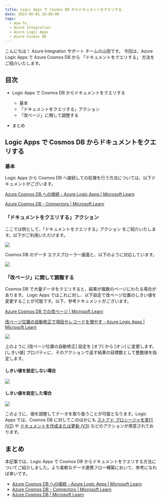 ```yaml
---
title: Logic Apps で Cosmos DB からドキュメントをクエリする
date: 2023-06-01 16:00:00
tags:
  - How-To
  - Azure Integration
  - Azure Logic Apps 
  - Azure Cosmos DB
---
```


こんにちは！ Azure Integration サポート チームの山田です。
今回は、Azure Logic Apps で Azure Cosmos DB から 「ドキュメントをクエリする」 方法をご紹介いたします。

<!-- more -->

## 目次
- Logic Apps で Cosmos DB からドキュメントをクエリする
    - 基本
    - 「ドキュメントをクエリする」アクション
    - 「改ページ」に関して調整する

- まとめ

## Logic Apps で Cosmos DB からドキュメントをクエリする

### 基本

Logic Apps から Cosmos DB へ接続しての処理を行う方法については、以下ドキュメントがございます。

[Azure Cosmos DB への接続 - Azure Logic Apps | Microsoft Learn](https://learn.microsoft.com/ja-jp/azure/connectors/connectors-create-api-cosmos-db?tabs=consumption)

[Azure Cosmos DB - Connectors | Microsoft Learn](https://learn.microsoft.com/ja-jp/connectors/documentdb/)



### 「ドキュメントをクエリする」アクション

ここでは例として、「ドキュメントをクエリする」アクション をご紹介いたします。以下がご利用いただけます。

![](./LogicApps-CosmosDB/LogicApps-CosmosDB_0.png)

Cosmos DB のデータ エクスプローラー画面と、以下のように対応しています。

![](./LogicApps-CosmosDB/LogicApps-CosmosDB_1.png)

### 「改ページ」に関して調整する

Cosmos DB で大量データをクエリすると、結果が複数のページにわたる場合があります。 Logic Apps ではこれに対し、以下設定で改ページ位置のしきい値を変更することが可能です。以下、参考ドキュメントがございます。

[Azure Cosmos DB での改ページ | Microsoft Learn](https://learn.microsoft.com/ja-jp/azure/cosmos-db/nosql/query/pagination)


[改ページ位置の自動修正で項目やレコードを増やす - Azure Logic Apps | Microsoft Learn](https://learn.microsoft.com/ja-jp/azure/logic-apps/logic-apps-exceed-default-page-size-with-pagination#turn-on-pagination)

![](./LogicApps-CosmosDB/LogicApps-CosmosDB_4.png)

上のように [改ページ位置の自動修正] 設定を [オフ] から [オン] に変更します。 [しきい値] プロパティに、そのアクションで返す結果の目標数として整数値を指定します。



#### しきい値を設定しない場合
![](./LogicApps-CosmosDB/LogicApps-CosmosDB_2.png)

#### しきい値を設定した場合
![](./LogicApps-CosmosDB/LogicApps-CosmosDB_3.png)

このように、値を調整してデータを取り扱うことが可能となります。Logic Apps では、Cosmos DB に対してこのほかにも [ストアド プロシージャを実行 (V2)](https://learn.microsoft.com/ja-jp/connectors/documentdb/#%E3%82%B9%E3%83%88%E3%82%A2%E3%83%89-%E3%83%97%E3%83%AD%E3%82%B7%E3%83%BC%E3%82%B8%E3%83%A3%E3%82%92%E5%AE%9F%E8%A1%8C-(v2)) や [ドキュメントを作成または更新 (V3)](https://learn.microsoft.com/ja-jp/connectors/documentdb/#%E3%83%89%E3%82%AD%E3%83%A5%E3%83%A1%E3%83%B3%E3%83%88%E3%82%92%E4%BD%9C%E6%88%90%E3%81%BE%E3%81%9F%E3%81%AF%E6%9B%B4%E6%96%B0-(v3)) などのアクションが用意されております。


## まとめ

本記事では、Logic Apps で Cosmos DB からドキュメントをクエリする方法についてご紹介しました。より柔軟なデータ連携フロー構築において、参考になれば幸いです。

- [Azure Cosmos DB への接続 - Azure Logic Apps | Microsoft Learn](https://learn.microsoft.com/ja-jp/azure/connectors/connectors-create-api-cosmos-db?tabs=consumption)
- [Azure Cosmos DB - Connectors | Microsoft Learn](https://learn.microsoft.com/ja-jp/connectors/documentdb/)
- [Azure Cosmos DB | Microsoft Learn](https://learn.microsoft.com/ja-jp/azure/cosmos-db/introduction)